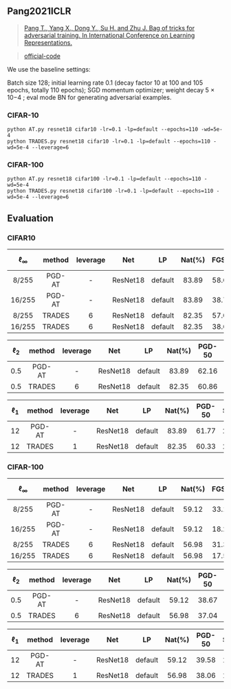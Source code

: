 

## Pang2021ICLR




> [Pang T., Yang X., Dong Y., Su H. and Zhu J. Bag of tricks for adversarial training. In International Conference on Learning Representations.](http://arxiv.org/abs/2010.00467)

> [official-code](https://github.com/P2333/Bag-of-Tricks-for-AT)

We use the baseline settings:

Batch size 128; initial learning rate 0.1 (decay factor 10 at 100 and 105 epochs, totally 110 epochs);
SGD momentum optimizer; weight decay 5 × 10−4 ; eval mode BN for generating adversarial
examples.

### CIFAR-10

    python AT.py resnet18 cifar10 -lr=0.1 -lp=default --epochs=110 -wd=5e-4 
    python TRADES.py resnet18 cifar10 -lr=0.1 -lp=default --epochs=110 -wd=5e-4 --leverage=6

### CIFAR-100

    python AT.py resnet18 cifar100 -lr=0.1 -lp=default --epochs=110 -wd=5e-4 
    python TRADES.py resnet18 cifar100 -lr=0.1 -lp=default --epochs=110 -wd=5e-4 --leverage=6



## Evaluation



### CIFAR10



| $\ell_{\infty}$ | method | leverage |   Net    |   LP    | Nat(%) | FGSM  | PGD-10 | PGD-40 | DeepFool |  AA   |
| :-------------: | :----: | :------: | :------: | :-----: | :----: | :---: | :----: | :----: | :------: | :---: |
|      8/255      | PGD-AT |    -     | ResNet18 | default | 83.89  | 58.67 | 53.28  | 52.20  |  54.23   | 48.40 |
|     16/255      | PGD-AT |    -     | ResNet18 | default | 83.89  | 38.74 | 21.10  | 17.86  |  29.57   | 13.21 |
|      8/255      | TRADES |    6     | ResNet18 | default | 82.35  | 57.06 | 52.98  | 52.39  |  53.63   | 48.70 |
|     16/255      | TRADES |    6     | ResNet18 | default | 82.35  | 38.61 | 25.05  | 22.59  |  32.77   | 17.33 |



| $\ell_2$ | method | leverage |   Net    |   LP    | Nat(%) | PGD-50 | DeepFool |  C&W  |  AA   |
| :------: | :----: | :------: | :------: | :-----: | :----: | :----: | :------: | :---: | :---: |
|   0.5    | PGD-AT |    -     | ResNet18 | default | 83.89  | 62.16  |  63.65   | 60.19 | 58.85 |
|   0.5    | TRADES |    6     | ResNet18 | default | 82.35  | 60.86  |  63.33   | 58.54 | 57.97 |




| $\ell_1$ | method | leverage |   Net    |   LP    | Nat(%) | PGD-50 | SLIDE |
| :------: | :----: | :------: | :------: | :-----: | :----: | :----: | :---: |
|    12    | PGD-AT |    -     | ResNet18 | default | 83.89  | 61.77  | 23.48 |
|    12    | TRADES |    1     | ResNet18 | default | 82.35  | 60.33  | 28.25 |



### CIFAR-100



| $\ell_{\infty}$ | method | leverage |   Net    |   LP    | Nat(%) | FGSM  | PGD-10 | PGD-40 | DeepFool |  AA   |
| :-------------: | :----: | :------: | :------: | :-----: | :----: | :---: | :----: | :----: | :------: | :---: |
|      8/255      | PGD-AT |    -     | ResNet18 | default | 59.12  | 33.12 | 29.92  | 29.42  |  28.60   | 25.36 |
|     16/255      | PGD-AT |    -     | ResNet18 | default | 59.12  | 18.22 | 10.63  |  9.65  |  13.01   | 7.37  |
|      8/255      | TRADES |    6     | ResNet18 | default | 56.98  | 31.39 | 28.68  | 28.24  |  26.60   | 23.80 |
|     16/255      | TRADES |    6     | ResNet18 | default | 56.98  | 17.50 | 11.99  | 11.28  |  12.58   | 8.13  |





| $\ell_2$ | method | leverage |   Net    |   LP    | Nat(%) | PGD-50 | DeepFool |  C&W  |  AA   |
| :------: | :----: | :------: | :------: | :-----: | :----: | :----: | :------: | :---: | :---: |
|   0.5    | PGD-AT |    -     | ResNet18 | default | 59.12  | 38.67  |  37.79   | 36.37 | 34.82 |
|   0.5    | TRADES |    6     | ResNet18 | default | 56.98  | 37.04  |  35.94   | 33.50 | 32.64 |




| $\ell_1$ | method | leverage |   Net    |   LP    | Nat(%) | PGD-50 | SLIDE |
| :------: | :----: | :------: | :------: | :-----: | :----: | :----: | :---: |
|    12    | PGD-AT |    -     | ResNet18 | default | 59.12  | 39.58  | 14.15 |
|    12    | TRADES |    1     | ResNet18 | default | 56.98  | 38.06  | 16.53 |


